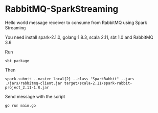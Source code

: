 # RabbitMQ-SparkStreaming
Hello world message receiver to consume from RabbitMQ using Spark Streaming

You need install spark-2.1.0, golang 1.8.3, scala 2.11, sbt 1.0 and RabbitMQ 3.6

Run

`sbt package`

Then 

`spark-submit --master local[2] --class "SparkRabbit" --jars ./jars/rabbitmq-client.jar target/scala-2.11/spark-rabbit-project_2.11-1.0.jar`

Send message with the script

`go run main.go`
